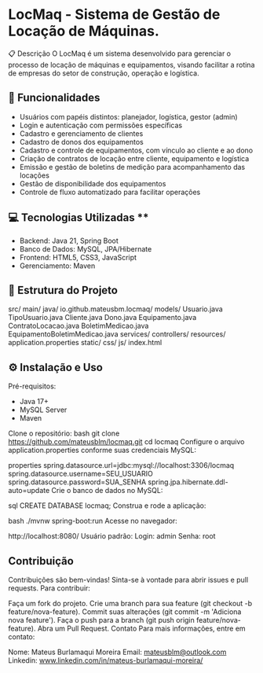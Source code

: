 # LocMaq - Sistema de Gestão de Locação de Máquinas.
📋 Descrição
O LocMaq é um sistema desenvolvido para gerenciar o processo de locação de máquinas e equipamentos, visando facilitar a rotina de empresas do setor de construção, operação e logística.
## 🚀 Funcionalidades 
- Usuários com papéis distintos: planejador, logística, gestor (admin)
- Login e autenticação com permissões específicas
- Cadastro e gerenciamento de clientes
- Cadastro de donos dos equipamentos
- Cadastro e controle de equipamentos, com vínculo ao cliente e ao dono
- Criação de contratos de locação entre cliente, equipamento e logística
- Emissão e gestão de boletins de medição para acompanhamento das locações
- Gestão de disponibilidade dos equipamentos
- Controle de fluxo automatizado para facilitar operações
  
## 💻 Tecnologias Utilizadas **
- Backend: Java 21, Spring Boot
- Banco de Dados: MySQL, JPA/Hibernate
- Frontend: HTML5, CSS3, JavaScript
- Gerenciamento: Maven
  
## 📂 Estrutura do Projeto
src/
  main/
    java/
      io.github.mateusbm.locmaq/
        models/
          Usuario.java
          TipoUsuario.java
          Cliente.java
          Dono.java
          Equipamento.java
          ContratoLocacao.java
          BoletimMedicao.java
          EquipamentoBoletimMedicao.java
        services/
        controllers/
    resources/
      application.properties
      static/
        css/
        js/
        index.html
        
## ⚙️ Instalação e Uso

Pré-requisitos:
- Java 17+
- MySQL Server
- Maven
  
Clone o repositório:
bash
git clone https://github.com/mateusblm/locmaq.git
cd locmaq
Configure o arquivo application.properties conforme suas credenciais MySQL:

properties
spring.datasource.url=jdbc:mysql://localhost:3306/locmaq
spring.datasource.username=SEU_USUARIO
spring.datasource.password=SUA_SENHA
spring.jpa.hibernate.ddl-auto=update
Crie o banco de dados no MySQL:

sql
CREATE DATABASE locmaq;
Construa e rode a aplicação:

bash
./mvnw spring-boot:run
Acesse no navegador:

http://localhost:8080/
Usuário padrão:
Login: admin
Senha: root

## Contribuição
Contribuições são bem-vindas! Sinta-se à vontade para abrir issues e pull requests. Para contribuir:

Faça um fork do projeto.
Crie uma branch para sua feature (git checkout -b feature/nova-feature).
Commit suas alterações (git commit -m 'Adiciona nova feature').
Faça o push para a branch (git push origin feature/nova-feature).
Abra um Pull Request.
Contato
Para mais informações, entre em contato:

Nome: Mateus Burlamaqui Moreira
Email: mateusblm@outlook.com
Linkedin: www.linkedin.com/in/mateus-burlamaqui-moreira/ 
